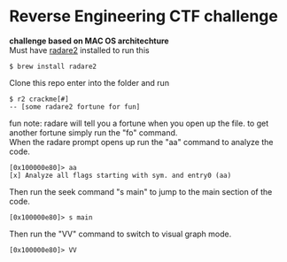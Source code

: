 # Reverse Engineering CTF challenge 
**challenge based on MAC OS architechture**   
Must have [radare2](https://github.com/radareorg/radare2) installed to run this
```
$ brew install radare2
```
Clone this repo enter into the folder and run
```
$ r2 crackme[#]
-- [some radare2 fortune for fun]
```
fun note: radare will tell you a fortune when you open up the file. to get another fortune simply run the "fo" command.   
When the radare prompt opens up run the "aa" command to analyze the code.
```
[0x100000e80]> aa
[x] Analyze all flags starting with sym. and entry0 (aa)
```
Then run the seek command "s main" to jump to the main section of the code.
```
[0x100000e80]> s main
``` 
Then run the "VV" command to switch to visual graph mode.
```
[0x100000e80]> VV
```